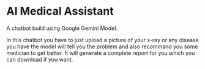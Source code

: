 # AI Medical Assistant

A chatbot build using Google Gemini Model.

In this chatbot you have to just upload a picture of your x-ray or any disease you have the model will tell you the problem and also recommand you some medician to get better. It will generate a complete report for you which you can download if you want.


